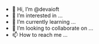 - 👋 Hi, I’m @devaioft
- 👀 I’m interested in ...
- 🌱 I’m currently learning ...
- 💞️ I’m looking to collaborate on ...
- 📫 How to reach me ...

<!---
devaioft/devaioft is a ✨ special ✨ repository because its `README.md` (this file) appears on your GitHub profile.
You can click the Preview link to take a look at your changes.
--->
